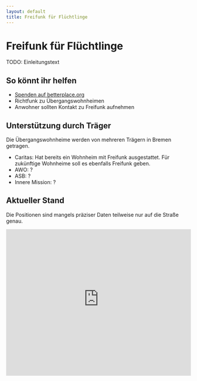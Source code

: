 ```yaml
---
layout: default
title: Freifunk für Flüchtlinge
---
```

# Freifunk für Flüchtlinge

TODO: Einleitungstext

## So könnt ihr helfen

* [Spenden auf betterplace.org](https://www.betterplace.org/de/projects/34387-freifunk-fur-fluchlinge-in-bremen)
* Richtfunk zu Übergangswohnheimen
* Anwohner sollten Kontakt zu Freifunk aufnehmen


## Unterstützung durch Träger

Die Übergangswohnheime werden von mehreren Trägern in Bremen getragen.

* Caritas: Hat bereits ein Wohnheim mit Freifunk ausgestattet. Für zukünftige Wohnheime soll es ebenfalls Freifunk geben.
* AWO: ?
* ASB: ?
* Innere Mission: ?


## Aktueller Stand

Die Positionen sind mangels präziser Daten teilweise nur auf die Straße genau.

<iframe height="640" width="420" frameborder="0" src="https://render.githubusercontent.com/view/geojson?url=https://raw.githubusercontent.com/FreifunkBremen/FreifunkBremen.github.io/master/refugees.geojson" style="width: 100%; height:400px; max-height: 100%;">
